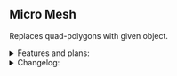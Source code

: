 ## Micro Mesh
Replaces quad-polygons with given object.

<details><summary>Features and plans:</summary><p>

- [x] single surface
- [ ] dual surface
- [ ] auto weld
- [ ] preview with turbosmooth
- [ ] hide scatter object
</p></details>

<details><summary>Changelog:</summary><p>

* **2017.05.10:**<br>
bugfixes
* **2017.05.09:**<br>
initial release
</p></details>
